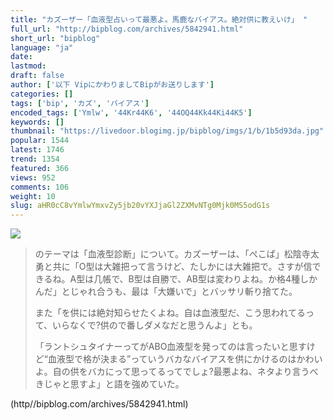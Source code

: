 ```yaml
---
title: "カズーザー「血液型占いって最悪よ。馬鹿なバイアス。絶対供に教えいけ」 "
full_url: "http://bipblog.com/archives/5842941.html"
short_url: "bipblog"
language: "ja"
date: 
lastmod: 
draft: false
author: ['以下 VipにかわりましてBipがお送りします']
categories: []
tags: ['bip', 'カズ', 'バイアス']
encoded_tags: ['Ymlw', '44Kr44K6', '44OQ44Kk44Ki44K5']
keywords: []
thumbnail: "https://livedoor.blogimg.jp/bipblog/imgs/1/b/1b5d93da.jpg"
popular: 1544
latest: 1746
trend: 1354
featured: 366
views: 952
comments: 106
weight: 10
slug: aHR0cC8vYmlwYmxvZy5jb20vYXJjaGl2ZXMvNTg0Mjk0MS5odG1s
---
```


![](https://livedoor.blogimg.jp/bipblog/imgs/1/b/1b5d93da.jpg)

<blockquote><p class='ent_body_p ent_kyocho '> のテーマは「血液型診断」について。カズーザーは、「ぺこぱ」松陰寺太勇と共に「O型は大雑把って言うけど、たしかには大雑把で。さすが信できるね。A型は几帳で、B型は自勝で、AB型は変わりよね。か格4種しかんだ」とじゃれ合うも、最は「大嫌いで」とバッサリ斬り捨てた。</p> <p class='ent_body_p ent_kyocho'> また「を供には絶対知らせたくよね。自は血液型だ、こう思われてるって、いらなくで?供ので番しダメなだと思うんよ」とも。</p> <p class='ent_body_p ent_kyocho'> 「ラントシュタイナーってがABO血液型を発ってのは言ったいと思すけど“血液型で格が決まる”っていうバカなバイアスを供にかけるのはかわいよ。自の供をバカにって思ってるってでしょ?最悪よね、ネタより言うべきじゃと思すよ」と語を強めていた。 </p></blockquote>

(http//bipblog.com/archives/5842941.html)
